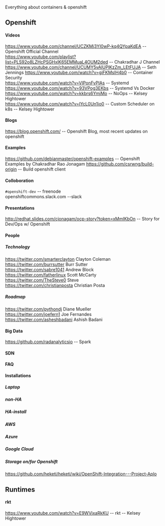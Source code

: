 Everything about containers & openshift

## Openshift

#### Videos
https://www.youtube.com/channel/UCZKMj3YI0wP-kq4QYpaKdEA       -- Openshift Official Channel    
https://www.youtube.com/playlist?list=PLS92o8LZHcPSGHxlK65EMMuaL4OUM2ded  -- Chakradhar J Channel  
https://www.youtube.com/channel/UCUMY5vAIUPlKzZm_LEtFUJA    -- Seth Jennings
https://www.youtube.com/watch?v=giFKMsIH4b0  -- Container Security  
https://www.youtube.com/watch?v=VIPonFvPlAs  -- Systemd  
https://www.youtube.com/watch?v=93VPog3EKbs  -- Systemd Vs Docker   
https://www.youtube.com/watch?v=kkbrs6YmjMo  -- NoOps -- Kelsey Hightower  
https://www.youtube.com/watch?v=IYcL0Un1io0  -- Custom Scheduler on k8s  -- Kelsey Hightower


#### Blogs
https://blog.openshift.com/     -- Openshift Blog, most recent updates on openshift


#### Examples
https://github.com/debianmaster/openshift-examples     -- Openshift Examples by Chakradhar Rao Jonagam
https://github.com/csrwng/build-origin   -- Build openshift client 

#### Colloboration
`#openshift-dev`     -- freenode     
openshiftcommons.slack.com   --slack    

#### Presentations
http://redhat.slides.com/cjonagam/ocp-story?token=xMmIKbOn    -- Story for Dev/Ops w/ Openshift

#### People
##### Technology
https://twitter.com/smarterclayton    Clayton Coleman  
https://twitter.com/burrsutter        Burr Sutter  
https://twitter.com/sabre1041         Andrew Block  
https://twitter.com/fatherlinux       Scott McCarty   
https://twitter.com/TheSteve0         Steve   
https://twitter.com/christianposta    Christian Posta

##### Roadmap
https://twitter.com/pythondj          Diane Mueller  
https://twitter.com/joefern1          Joe Fernandes     
https://twitter.com/asheshbadani      Ashish Badani    

#### Big Data
https://github.com/radanalyticsio    -- Spark

#### SDN

#### FAQ

#### Installations
##### Laptop
##### non-HA
##### HA-install
##### AWS
##### Azure
##### Google Cloud

##### Storage on/for Openshift
https://github.com/heketi/heketi/wiki/OpenShift-Integration---Project-Aplo  
## Runtimes
#### rkt
https://www.youtube.com/watch?v=E9WVjxaRkKU  -- rkt -- Kelsey Hightower



